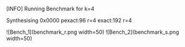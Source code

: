 [INFO] Running Benchmark for k=4

Synthesising 0x0000 pexact:96 r=4 exact:192 r=4

![Bench_1](benchmark_r.png  width=50) ![Bench_2](benchmark_s.png  width=50)

